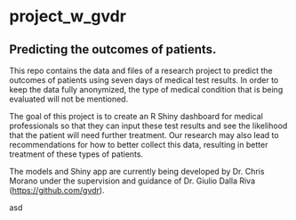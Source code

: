 # project_w_gvdr
## Predicting the outcomes of patients.

This repo contains the data and files of a research project to predict the outcomes of patients using seven days of medical test results.  In order to keep the data fully anonymized, the type of medical condition that is being evaluated will not be mentioned.  

The goal of this project is to create an R Shiny dashboard for medical professionals so that they can input these test results and see the likelihood that the patient will need further treatment.  Our research may also lead to recommendations for how to better collect this data, resulting in better treatment of these types of patients.

The models and Shiny app are currently being developed by Dr. Chris Morano under the supervision and guidance of Dr. Giulio Dalla Riva (https://github.com/gvdr).

asd
